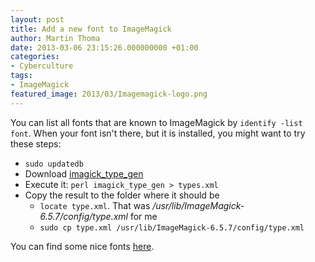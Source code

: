 ```yaml
---
layout: post
title: Add a new font to ImageMagick
author: Martin Thoma
date: 2013-03-06 23:15:26.000000000 +01:00
categories:
- Cyberculture
tags:
- ImageMagick
featured_image: 2013/03/Imagemagick-logo.png
---
```

You can list all fonts that are known to ImageMagick by <code>identify -list font</code>. When your font isn't there, but it is installed, you might want to try these steps:

<ul>
  <li><code>sudo updatedb</code></li>
  <li>Download <a href="http://www.imagemagick.org/Usage/scripts/imagick_type_gen">imagick_type_gen</a></li>
  <li>Execute it: <code>perl imagick_type_gen > types.xml</code></li>
  <li>Copy the result to the folder where it should be
  <ul>
    <li><code>locate type.xml</code>. That was <em>/usr/lib/ImageMagick-6.5.7/config/type.xml</em> for me</li>
    <li><code>sudo cp type.xml /usr/lib/ImageMagick-6.5.7/config/type.xml</code></li>
  </ul>
  </li>
</ul>

You can find some nice fonts <a href="http://www.losttype.com/browse/">here</a>.

